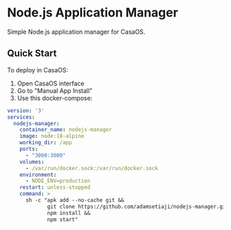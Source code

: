 # Node.js Application Manager

Simple Node.js application manager for CasaOS.

## Quick Start
To deploy in CasaOS:

1. Open CasaOS interface
2. Go to "Manual App Install"
3. Use this docker-compose:

```yaml
version: '3'
services:
  nodejs-manager:
    container_name: nodejs-manager
    image: node:18-alpine
    working_dir: /app
    ports:
      - "3000:3000"
    volumes:
      - /var/run/docker.sock:/var/run/docker.sock
    environment:
      - NODE_ENV=production
    restart: unless-stopped
    command: >
      sh -c "apk add --no-cache git &&
             git clone https://github.com/adamsetiaji/nodejs-manager.git . &&
             npm install &&
             npm start"
